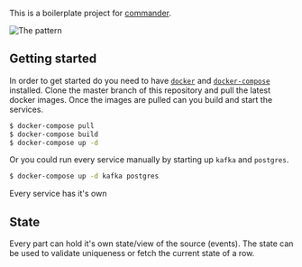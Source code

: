 This is a boilerplate project for [commander](https://github.com/sysco-middleware/commander).

![The pattern](https://github.com/sysco-middleware/commander/wiki/commander-pattern.jpg)

## Getting started

In order to get started do you need to have [`docker`](https://docs.docker.com/install/) and [`docker-compose`](https://docs.docker.com/compose/install/) installed.
Clone the master branch of this repository and pull the latest docker images. Once the images are pulled can you build and start the services.

```bash
$ docker-compose pull
$ docker-compose build
$ docker-compose up -d
```

Or you could run every service manually by starting up `kafka` and `postgres`.

```bash
$ docker-compose up -d kafka postgres
```

Every service has it's own

## State

Every part can hold it's own state/view of the source (events). The state can be used to validate uniqueness or fetch the current state of a row.
